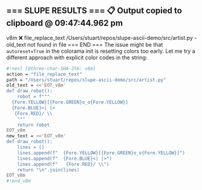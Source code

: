 === SLUPE RESULTS ===
📋 Output copied to clipboard @ 09:47:44.962 pm
---------------------
v8m ❌ file_replace_text /Users/stuart/repos/slupe-ascii-demo/src/artist.py - old_text not found in file
=== END ===
The issue might be that `autoreset=True` in the colorama init is resetting colors too early. Let me try a different approach with explicit color codes in the string:

```sh nesl
#!nesl [@three-char-SHA-256: v8m]
action = "file_replace_text"
path = "/Users/stuart/repos/slupe-ascii-demo/src/artist.py"
old_text = <<'EOT_v8m'
def draw_robot():
    robot = f"""
  {Fore.YELLOW}[{Fore.GREEN}o_o{Fore.YELLOW}]
  {Fore.BLUE}<| |>
   {Fore.RED}/ \\
    """
    return robot
EOT_v8m
new_text = <<'EOT_v8m'
def draw_robot():
    lines = []
    lines.append(f"  {Fore.YELLOW}[{Fore.GREEN}o_o{Fore.YELLOW}]")
    lines.append(f"  {Fore.BLUE}<| |>")
    lines.append(f"   {Fore.RED}/ \\")
    return "\n".join(lines)
EOT_v8m
#!end_v8m
```
